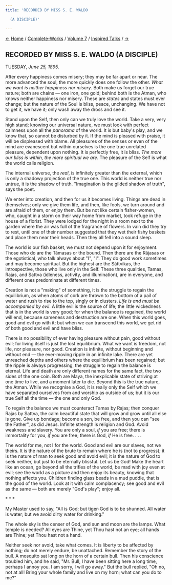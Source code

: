 ```yaml
---
title: 'RECORDED BY MISS S. E. WALDO

  (A DISCIPLE)'

---
```

<div>

[←](03_monday_june_24.htm) [Home](../../../index.htm) /
[Complete-Works](../../complete_works.htm) / [Volume
7](../volume_7_contents.htm) / [Inspired
Talks](inspired_talks_contents.htm) / [→](05_wednesday_june_26.htm)

  

## RECORDED BY MISS S. E. WALDO (A DISCIPLE)

TUESDAY, *June 25, 1895*.

After every happiness comes misery; they may be far apart or near. The
more advanced the soul, the more quickly does one follow the other.
*What we want is neither happiness nor misery*. Both make us forget our
true nature; both are chains — one iron, one gold; behind both is the
Atman, who knows neither happiness nor misery. These are *states* and
states must ever change; but the nature of the Soul is bliss, peace,
unchanging. We have not to get it, we have it; only wash away the dross
and see it.

Stand upon the Self, then only can we truly love the world. Take a very,
very high stand; knowing our universal nature, we must look with perfect
calmness upon all the *panorama* of the world. It is but baby's play,
and we know that, so cannot be disturbed by it. If the mind is pleased
with praise, it will be displeased with blame. All pleasures of the
senses or even of the mind are evanescent but within ourselves is the
one true unrelated pleasure, dependent upon nothing. It is perfectly
free, it is bliss. *The more our bliss is within, the more spiritual we
are*. The pleasure of the Self is what the world calls religion.

The internal universe, the *real*, is infinitely greater than the
external, which is only a shadowy projection of the true one. This world
is neither true nor untrue, it is the shadow of truth. "Imagination is
the gilded shadow of truth", says the poet.

We enter into creation, and then for us it becomes living. Things are
dead in themselves; only we give them life, and then, like fools, we
turn around and are afraid of them, or enjoy them. But be not like
certain fisher-women, who, caught in a storm on their way home from
market, took refuge in the house of a florist. They were lodged for the
night in a room next to the garden where the air was full of the
fragrance of flowers. In vain did they try to rest, until one of their
number suggested that they wet their fishy baskets and place them near
their heads. Then they all fell into a sound sleep.

The world is our fish basket, we must not depend upon it for enjoyment.
Those who do are the Tâmasas or the bound. Then there are the Râjasas or
the egotistical, who talk always about "I", "I". They do good work
sometimes and may become spiritual. But the highest are the Sâttvikas,
the introspective, those who live only in the Self. These three
qualities, Tamas, Rajas, and Sattva (idleness, activity, and
illumination), are in everyone, and different ones predominate at
different times.

Creation is not a "making" of something, it is the struggle to regain
the equilibrium, as when atoms of cork are thrown to the bottom of a
pail of water and rush to rise to the top, singly or in clusters. *Life
is and must be accompanied by evil*. A little evil is the source of
life; the little wickedness that is in the world is very good; for when
the balance is regained, the world will end, because sameness and
destruction are one. When this world goes, good and evil go with it; but
when we can transcend this world, we get rid of both good and evil and
have bliss.

There is no possibility of ever having pleasure without pain, good
without evil; for living itself is just the lost equilibrium. What we
want is freedom, not life, nor pleasure, nor good. Creation is infinite,
without beginning and without end — the ever-moving ripple in an
infinite lake. There are yet unreached depths and others where the
equilibrium has been regained; but the ripple is always progressing, the
struggle to regain the balance is eternal. Life and death are only
different names for the same fact, the two sides of the one coin. Both
are Maya, the inexplicable state of striving at one time to live, and a
moment later to die. Beyond this is the true nature, the Atman. While we
recognise a God, it is really only the Self which we have separated
ourselves from and worship as outside of us; but it is our true Self all
the time — the one and only God.

To regain the balance we must counteract Tamas by Rajas; then conquer
Rajas by Sattva, the calm beautiful state that will grow and grow until
all else is gone. Give up bondage; become a son, be free, and then you
can "see the Father", as did Jesus. Infinite strength is religion and
God. Avoid weakness and slavery. You are only a soul, *if* you are free;
there is immortality for you, *if* you are free; there is God, *if* He
is free. . . .

The world for me, not I for the world. Good and evil are our slaves, not
we theirs. It is the nature of the brute to remain where he is (not to
progress); it is the nature of man to seek good and avoid evil; it is
the nature of God to seek neither, but just to be eternally blissful.
Let us be God! Make the heart like an ocean, go beyond all the trifles
of the world, be mad with joy even at evil; see the world as a picture
and then enjoy its beauty, knowing that nothing affects you. Children
finding glass beads in a mud puddle, that is the good of the world. Look
at it with calm complacency; see good and evil as the same — both are
merely "God's play"; enjoy all.

\*    \*    \*

My Master used to say, "All is God; but tiger-God is to be shunned. All
water is water; but we avoid dirty water for drinking."

The whole sky is the censer of God, and sun and moon are the lamps. What
temple is needed? All eyes are Thine, yet Thou hast not an eye; all
hands are Thine; yet Thou hast not a hand.

Neither seek nor avoid, take what comes. It is liberty to be affected by
nothing; do not merely endure, be unattached. Remember the story of the
bull. A mosquito sat long on the horn of a certain bull. Then his
conscience troubled him, and he said, "Mr. Bull, I have been sitting
here a long time, perhaps I annoy you. I am sorry, I will go away." But
the bull replied, "Oh no, not at all! Bring your whole family and live
on my horn; what can you do to me?"

</div>
